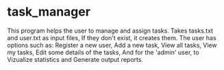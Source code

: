 # task_manager
This program helps the user to manage and assign tasks. Takes tasks.txt and user.txt as input files, If they don't exist, it creates them. The user has options such as: Register a new user, Add a new task, View all tasks, View my tasks, Edit some details of the tasks, And for the 'admin' user, to Vizualize statistics and Generate output reports.
